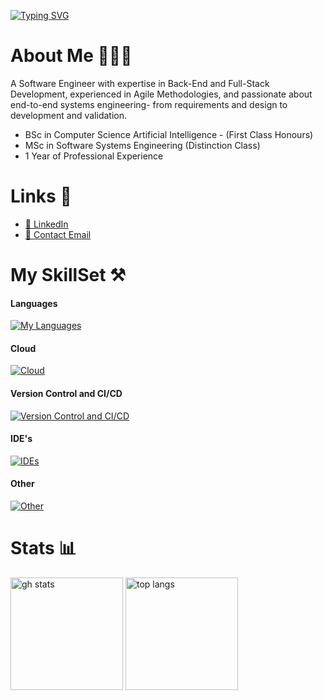 [![Typing SVG](https://readme-typing-svg.demolab.com?font=Fira+Code&pause=1000&color=07db8a&width=435&lines=Hello%2C+I'm+Dan;Software+Engineer;Backend+Developer;Master+Of+Software+Engineering;Bachelor+Of+Artificial+Intelligence)](https://git.io/typing-svg)


# About Me 👨🏼‍💻

A Software Engineer with expertise in Back-End and Full-Stack Development, experienced in
Agile Methodologies, and passionate about end-to-end systems engineering- from requirements
and design to development and validation.

- BSc in Computer Science Artificial Intelligence - (First Class Honours)
- MSc in Software Systems Engineering (Distinction Class)
- 1 Year of Professional Experience

# Links 📄

- [💼 LinkedIn](https://www.linkedin.com/in/daniel-musselwhite/)
- [📧 Contact Email](mailto:danielmusselwhite@outlook.com)

# My SkillSet ⚒️

#### Languages
[![My Languages](https://skillicons.dev/icons?i=python,powershell,java,cs,c,cpp,ts,js,mysql,dotnet,html)](https://skillicons.dev)

#### Cloud
[![Cloud](https://skillicons.dev/icons?i=azure,docker)](https://skillicons.dev)

#### Version Control and CI/CD
[![Version Control and CI/CD](https://skillicons.dev/icons?i=git,gitlab,github,githubactions,jenkins,gradle)](https://skillicons.dev)

#### IDE's
[![IDEs](https://skillicons.dev/icons?i=visualstudio,vscode,eclipse,idea,unity,androidstudio)](https://skillicons.dev)

#### Other
[![Other](https://skillicons.dev/icons?i=linux,postman,raspberrypi,tensorflow)](https://skillicons.dev)





# Stats 📊

<div>
  <span>
    <img height=180 src="https://readme-stats-six-zeta.vercel.app/api?username=danielmusselwhite&show_icons=true&theme=onedark&layout=compact&hide=prs&card_width=400" alt="gh stats">
  </span>
  <span>
    <img height=180 src="https://readme-stats-six-zeta.vercel.app/api/top-langs/?username=danielmusselwhite&theme=onedark&layout=compact&langs_count=6&line_height=50&hide=jupyter%20notebook,cmake,c&card_width=240" alt="top langs">
  </span>
  
</div>



